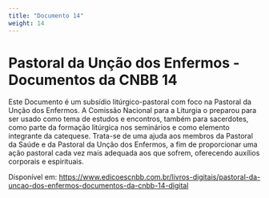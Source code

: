 ```yaml
---
title: "Documento 14"
weight: 14
---
```


# Pastoral da Unção dos Enfermos - Documentos da CNBB 14

Este Documento é um subsídio litúrgico-pastoral com foco na Pastoral da Unção dos Enfermos. A Comissão Nacional para a Liturgia o preparou para ser usado como tema de estudos e encontros, também para sacerdotes, como parte da formação litúrgica nos seminários e como elemento integrante da catequese. Trata-se de uma ajuda aos membros da Pastoral da Saúde e da Pastoral da Unção dos Enfermos, a fim de proporcionar uma ação pastoral cada vez mais adequada aos que sofrem, oferecendo auxílios corporais e espirituais.

Disponível em: https://www.edicoescnbb.com.br/livros-digitais/pastoral-da-uncao-dos-enfermos-documentos-da-cnbb-14-digital
